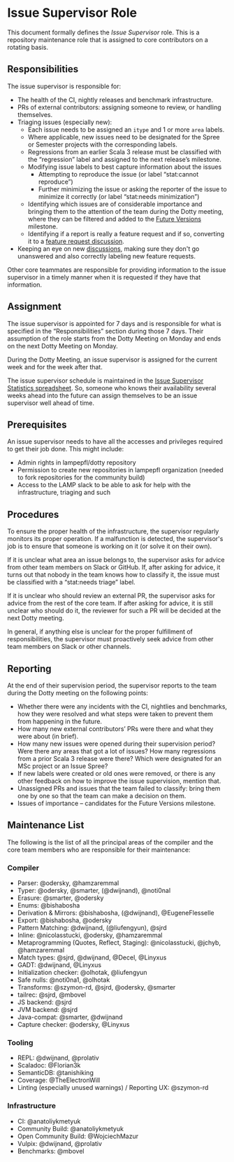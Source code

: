 # Issue Supervisor Role

This document formally defines the _Issue Supervisor_ role. This is a repository maintenance role that is assigned to core contributors on a rotating basis.

## Responsibilities

The issue supervisor is responsible for:

- The health of the CI, nightly releases and benchmark infrastructure.
- PRs of external contributors: assigning someone to review, or handling themselves.
- Triaging issues (especially new):
  - Each issue needs to be assigned an `itype` and 1 or more `area` labels.
  - Where applicable, new issues need to be designated for the Spree or Semester projects with the corresponding labels.
  - Regressions from an earlier Scala 3 release must be classified with the “regression” label and assigned to the next release’s milestone.
  - Modifying issue labels to best capture information about the issues
    - Attempting to reproduce the issue (or label “stat:cannot reproduce”)
    - Further minimizing the issue or asking the reporter of the issue to minimize it correctly (or label “stat:needs minimization”)
  - Identifying which issues are of considerable importance and bringing them to the attention of the team during the Dotty meeting, where they can be filtered and added to the [Future Versions](https://github.com/lampepfl/dotty/milestone/46) milestone.
  - Identifying if a report is really a feature request and if so, converting it to
    a [feature request discussion](https://github.com/lampepfl/dotty/discussions/categories/feature-requests).
- Keeping an eye on new
[discussions](https://github.com/lampepfl/dotty/discussions), making sure they
don't go unanswered and also correctly labeling new feature requests.

Other core teammates are responsible for providing information to the issue supervisor in a timely manner when it is requested if they have that information.

## Assignment

The issue supervisor is appointed for 7 days and is responsible for what is specified in the “Responsibilities” section during those 7 days. Their assumption of the role starts from the Dotty Meeting on Monday and ends on the next Dotty Meeting on Monday.

During the Dotty Meeting, an issue supervisor is assigned for the current week and for the week after that.

The issue supervisor schedule is maintained in the [Issue Supervisor Statistics spreadsheet](https://docs.google.com/spreadsheets/d/19IAqNzHfJ9rsii3EsjIGwPz5BLTFJs_byGM3FprmX3E/edit?usp=sharing). So, someone who knows their availability several weeks ahead into the future can assign themselves to be an issue supervisor well ahead of time.

## Prerequisites

An issue supervisor needs to have all the accesses and privileges required to get their job done. This might include:

- Admin rights in lampepfl/dotty repository
- Permission to create new repositories in lampepfl organization (needed to fork repositories for the community build)
- Access to the LAMP slack to be able to ask for help with the infrastructure, triaging and such

## Procedures

To ensure the proper health of the infrastructure, the supervisor regularly monitors its proper operation. If a malfunction is detected, the supervisor's job is to ensure that someone is working on it (or solve it on their own).

If it is unclear what area an issue belongs to, the supervisor asks for advice from other team members on Slack or GitHub. If, after asking for advice, it turns out that nobody in the team knows how to classify it, the issue must be classified with a “stat:needs triage” label.

If it is unclear who should review an external PR, the supervisor asks for advice from the rest of the core team. If after asking for advice, it is still unclear who should do it, the reviewer for such a PR will be decided at the next Dotty meeting.

In general, if anything else is unclear for the proper fulfillment of responsibilities, the supervisor must proactively seek advice from other team members on Slack or other channels.

## Reporting

At the end of their supervision period, the supervisor reports to the team during the Dotty meeting on the following points:

- Whether there were any incidents with the CI, nightlies and benchmarks, how they were resolved and what steps were taken to prevent them from happening in the future.
- How many new external contributors’ PRs were there and what they were about (in brief).
- How many new issues were opened during their supervision period? Were there any areas that got a lot of issues? How many regressions from a prior Scala 3 release were there? Which were designated for an MSc project or an Issue Spree?
- If new labels were created or old ones were removed, or there is any other feedback on how to improve the issue supervision, mention that.
- Unassigned PRs and issues that the team failed to classify: bring them one by one so that the team can make a decision on them.
- Issues of importance – candidates for the Future Versions milestone.

## Maintenance List

The following is the list of all the principal areas of the compiler and the core team members who are responsible for their maintenance:

### Compiler
- Parser: @odersky, @hamzaremmal
- Typer: @odersky, @smarter, (@dwijnand), @noti0nal
- Erasure: @smarter, @odersky
- Enums: @bishabosha
- Derivation & Mirrors: @bishabosha, (@dwijnand), @EugeneFlesselle
- Export: @bishabosha, @odersky
- Pattern Matching: @dwijnand, (@liufengyun), @sjrd
- Inline: @nicolasstucki, @odersky, @hamzaremmal
- Metaprogramming (Quotes, Reflect, Staging): @nicolasstucki, @jchyb, @hamzaremmal
- Match types: @sjrd, @dwijnand, @Decel, @Linyxus
- GADT: @dwijnand, @Linyxus
- Initialization checker: @olhotak, @liufengyun
- Safe nulls: @noti0na1, @olhotak
- Transforms: @szymon-rd, @sjrd, @odersky, @smarter
- tailrec: @sjrd, @mbovel
- JS backend: @sjrd
- JVM backend: @sjrd
- Java-compat: @smarter, @dwijnand
- Capture checker: @odersky, @Linyxus

### Tooling
- REPL: @dwijnand, @prolativ
- Scaladoc: @Florian3k
- SemanticDB: @tanishiking
- Coverage: @TheElectronWill
- Linting (especially unused warnings) / Reporting UX: @szymon-rd

### Infrastructure
- CI: @anatoliykmetyuk
- Community Build: @anatoliykmetyuk
- Open Community Build: @WojciechMazur
- Vulpix: @dwijnand, @prolativ
- Benchmarks: @mbovel
